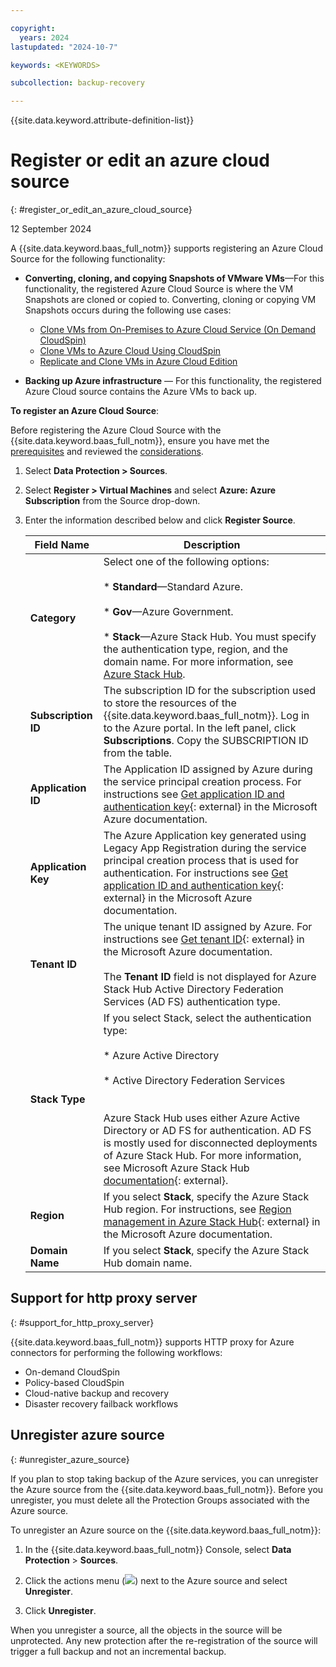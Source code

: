 ```yaml
---

copyright:
  years: 2024
lastupdated: "2024-10-7"

keywords: <KEYWORDS>

subcollection: backup-recovery

---
```


{{site.data.keyword.attribute-definition-list}}

# Register or edit an azure cloud source
{: #register_or_edit_an_azure_cloud_source}

12 September 2024

A {{site.data.keyword.baas_full_notm}} supports registering an Azure Cloud Source for the following functionality:

*   **Converting, cloning, and copying Snapshots of VMware VMs**—For this functionality, the registered Azure Cloud Source is where the VM Snapshots are cloned or copied to. Converting, cloning or copying VM Snapshots occurs during the following use cases: 
    
    *   [Clone VMs from On-Premises to Azure Cloud Service (On Demand CloudSpin)](../../CloudEdition/CloneOnPermToCloudazure.htm)
    *   [Clone VMs to Azure Cloud Using CloudSpin](../TestDev/CloneVMsCloudSpinAzure.htm)
    *   [Replicate and Clone VMs in Azure Cloud Edition](../../CloudEdition/TestDevCloneAzure.htm)
*   **Backing up Azure infrastructure** — For this functionality, the registered Azure Cloud source contains the Azure VMs to back up.
    

**To register an Azure Cloud Source**:

Before registering the Azure Cloud Source with the {{site.data.keyword.baas_full_notm}}, ensure you have met the [prerequisites](../../CloudEdition/azure-prerequisites-considerations.htm) and reviewed the [considerations](../../CloudEdition/azure-prerequisites-considerations.htm).

1. Select **Data Protection > Sources**.
2. Select **Register > Virtual Machines** and select **Azure: Azure Subscription** from the Source drop-down.
3. Enter the information described below and click **Register Source**.
    
    | Field Name | Description |
    | --- | --- |
    | **Category** | Select one of the following options:<br><br>*   **Standard**—Standard Azure.<br>    <br>*   **Gov**—Azure Government.<br>    <br>*   **Stack**—Azure Stack Hub. You must specify the authentication type, region, and the domain name. For more information, see [Azure Stack Hub](../../Cloud/azure-stack.htm). |
    | **Subscription ID** | The subscription ID for the subscription used to store the resources of the {{site.data.keyword.baas_full_notm}}. Log in to the Azure portal. In the left panel, click **Subscriptions**. Copy the SUBSCRIPTION ID from the table. |
    | **Application ID** | The Application ID assigned by Azure during the service principal creation process. For instructions see [Get application ID and authentication key](https://docs.microsoft.com/en-us/azure/azure-resource-manager/resource-group-create-service-principal-portal#get-application-id-and-authentication-key){: external} in the Microsoft Azure documentation. |
    | **Application Key** | The Azure Application key generated using Legacy App Registration during the service principal creation process that is used for authentication. For instructions see [Get application ID and authentication key](https://docs.microsoft.com/en-us/azure/azure-resource-manager/resource-group-create-service-principal-portal#get-application-id-and-authentication-key){: external} in the Microsoft Azure documentation. |
    | **Tenant ID** | The unique tenant ID assigned by Azure. For instructions see [Get tenant ID](https://docs.microsoft.com/en-us/azure/azure-resource-manager/resource-group-create-service-principal-portal#get-tenant-id){: external} in the Microsoft Azure documentation.<br><br>The **Tenant ID** field is not displayed for Azure Stack Hub Active Directory Federation Services (AD FS) authentication type. |
    | **Stack Type** | If you select Stack, select the authentication type:<br><br>*   Azure Active Directory<br>    <br>*   Active Directory Federation Services<br>    <br><br>Azure Stack Hub uses either Azure Active Directory or AD FS for authentication. AD FS is mostly used for disconnected deployments of Azure Stack Hub. For more information, see Microsoft Azure Stack Hub [documentation](https://docs.microsoft.com/en-us/azure-stack/operator/azure-stack-integrate-identity?view=azs-2008){: external}. |
    | **Region** | If you select **Stack**, specify the Azure Stack Hub region. For instructions, see [Region management in Azure Stack Hub](https://docs.microsoft.com/en-us/azure-stack/operator/azure-stack-region-management?view=azs-2008){: external} in the Microsoft Azure documentation. |
    | **Domain Name** | If you select **Stack**, specify the Azure Stack Hub domain name. |
    

## Support for http proxy server
{: #support_for_http_proxy_server}

{{site.data.keyword.baas_full_notm}} supports HTTP proxy for Azure connectors for performing the following workflows:

*   On-demand CloudSpin
*   Policy-based CloudSpin
*   Cloud-native backup and recovery
*   Disaster recovery failback workflows

## Unregister azure source
{: #unregister_azure_source}

If you plan to stop taking backup of the Azure services, you can unregister the Azure source from the {{site.data.keyword.baas_full_notm}}. Before you unregister, you must delete all the Protection Groups associated with the Azure source.

To unregister an Azure source on the {{site.data.keyword.baas_full_notm}}:

1. In the {{site.data.keyword.baas_full_notm}} Console, select **Data Protection** > **Sources**.
    
2. Click the actions menu (![](../../Resources/Images/i/icn/more-h.svg)) next to the Azure source and select **Unregister**.
    
3. Click **Unregister**.
    

When you unregister a source, all the objects in the source will be unprotected. Any new protection after the re-registration of the source will trigger a full backup and not an incremental backup.
